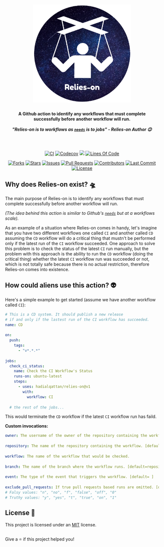 <h1 align="center">
    <img width=321 src="./logo.png"/><br>
</h1>

<h4 align="center">
  A Github action to identify any workflows that must complete successfully before another workflow will run.
  </br>
  </br>
  <i>"Relies-on is to workflows as <code><a href="https://docs.github.com/en/actions/using-workflows/workflow-syntax-for-github-actions#jobsjob_idneeds">needs</a></code> is to jobs" - Relies-on Author 😉</i>
</h4>

##

</br>
<p align="center">
    <a href="https://github.com/hadialqattan/relies-on/actions?query=workflow%3ACI"><img src="https://img.shields.io/github/workflow/status/hadialqattan/relies-on/CI/main?label=CI&logo=github&style=flat-square" alt="CI"></a>
    <a href="https://codecov.io/gh/hadialqattan/relies-on"><img src="https://img.shields.io/codecov/c/gh/hadialqattan/relies-on/main?token={TODO}&style=flat-square" alt="Codecov"></a>
  <a href="https://hits.seeyoufarm.com"><img src="https://hits.seeyoufarm.com/api/count/incr/badge.svg?url=https%3A%2F%2Fgithub.com%2Fhadialqattan%2Frelies-on&count_bg=%2344CC10&title_bg=%23555555&icon=&icon_color=%23E7E7E7&title=hits&edge_flat=true"/></a>
  <a href="_blank"><img src="https://img.shields.io/tokei/lines/github.com/hadialqattan/relies-on?style=flat-square" alt="Lines Of Code"></a>
</p>

<p align="center">
    <a href="https://github.com/hadialqattan/relies-on/fork"><img src="https://img.shields.io/github/forks/hadialqattan/relies-on?style=flat-square" alt="Forks"></a>
    <a href="https://github.com/hadialqattan/relies-on/stargazers"><img src="https://img.shields.io/github/stars/hadialqattan/relies-on?style=flat-square" alt="Stars"></a>
    <a href="https://github.com/hadialqattan/relies-on/issues"><img src="https://img.shields.io/github/issues/hadialqattan/relies-on?style=flat-square" alt="Issues"></a>
    <a href="https://github.com/hadialqattan/relies-on/pulls"><img src="https://img.shields.io/github/issues-pr/hadialqattan/relies-on?style=flat-square" alt="Pull Requests"></a>
    <a href="https://github.com/hadialqattan/relies-on/graphs/contributors"><img src="https://img.shields.io/github/contributors/hadialqattan/relies-on?style=flat-square" alt="Contributors"></a>
    <a href="https://github.com/hadialqattan/relies-on/commits/main"><img src="https://img.shields.io/github/last-commit/hadialqattan/relies-on.svg?style=flat-square" alt="Last Commit"></a>
    <a href="https://github.com/hadialqattan/relies-on/blob/main/LICENSE"><img src="https://img.shields.io/github/license/hadialqattan/relies-on.svg?color=A31F34&style=flat-square" alt="License"></a>
</p>

##

## Why does Relies-on exist? 🛸

The main purpose of Relies-on is to identify any workflows that must complete successfully before another workflow will run. 

_(The idea behind this action is similar to Github's <code><a href="https://docs.github.com/en/actions/using-workflows/workflow-syntax-for-github-actions#jobsjob_idneeds">needs</a></code> but at a workflows scale)._

As an example of a situation where Relies-on comes in handy, let's imagine that you have two different workflows one called `CI` and another called `CD` assuming the `CD` workflow will do a critical thing that mustn't be performed only if the latest run of the `CI` workflow succeeded. One approach to solve this problem is to check the status of the latest `CI` run manually, but the problem with this approach is the ability to run the `CD` workflow (doing the critical thing) whether the latest `CI` workflow run was succeeded or not, which is not totally safe because there is no actual restriction, therefore Relies-on comes into existence.

## How could aliens use this action? 👽

Here's a simple example to get started (assume we have another workflow called `CI`):

```yml
# This is a CD system. It should publish a new release
# if and only if the lastest run of the CI workflow has succeeded.
name: CD

on:
  push:
    tags:
      - "v*.*.*"
      
jobs:
  check_ci_status:
    name: Check the CI Workflow's Status
    runs-on: ubuntu-latest
    steps:
      - uses: hadialqattan/relies-on@v1
        with:
          workflow: CI

  # the rest of the jobs...
```
This would terminate the `CD` workflow if the latest `CI` workflow run has faild.

**Custom invocations:**

```yml
owner: The username of the owner of the repository containing the workflow. [default=currect repository owner username]

repository: The name of the repository containing the workflow. [default=current repository name]

workflow: The name of the workflow that would be checked.

branch: The name of the branch where the workflow runs. [default=repository's default branch (most likely master or main)]
  
event: The type of the event that triggers the workflow. [default= ]

exclude_pull_requests: If true pull requests based runs are omitted. [default=true]
# Falsy values: "n", "no", "f", "false", "off", "0"
# Truthy values: "y", "yes", "t", "true", "on", "1"
```

## License 🚓

This project is licensed under an [MIT](./LICENSE) license.

##

Give a ⭐️ if this project helped you!
